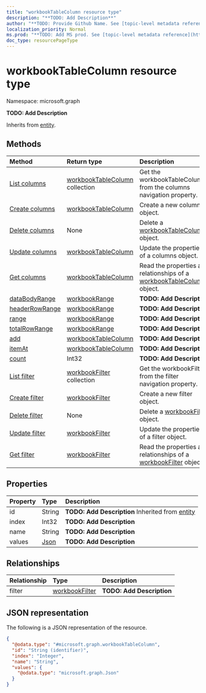 ```yaml
---
title: "workbookTableColumn resource type"
description: "**TODO: Add Description**"
author: "**TODO: Provide Github Name. See [topic-level metadata reference](https://msgo.azurewebsites.net/add/document/guidelines/metadata.html#topic-level-metadata)**"
localization_priority: Normal
ms.prod: "**TODO: Add MS prod. See [topic-level metadata reference](https://msgo.azurewebsites.net/add/document/guidelines/metadata.html#topic-level-metadata)**"
doc_type: resourcePageType
---
```


# workbookTableColumn resource type


Namespace: microsoft.graph

**TODO: Add Description**


Inherits from [entity](../resources/entity.md).

## Methods
|Method|Return type|Description|
|:---|:---|:---|
|[List columns](../api/workbooktable-list-columns.md)|[workbookTableColumn](../resources/workbooktablecolumn.md) collection|Get the workbookTableColumns from the columns navigation property.|
|[Create columns](../api/workbooktable-post-columns.md)|[workbookTableColumn](../resources/workbooktablecolumn.md)|Create a new columns object.|
|[Delete columns](../api/workbooktable-delete-columns.md)|None|Delete a [workbookTableColumn](../resources/workbooktablecolumn.md) object.|
|[Update columns](../api/workbooktable-update-columns.md)|[workbookTableColumn](../resources/workbooktablecolumn.md)|Update the properties of a columns object.|
|[Get columns](../api/workbooktable-get-workbooktablecolumn.md)|[workbookTableColumn](../resources/workbooktablecolumn.md)|Read the properties and relationships of a [workbookTableColumn](../resources/workbooktablecolumn.md) object.|
|[dataBodyRange](../api/workbooktablecolumn-databodyrange.md)|[workbookRange](../resources/workbookrange.md)|**TODO: Add Description**|
|[headerRowRange](../api/workbooktablecolumn-headerrowrange.md)|[workbookRange](../resources/workbookrange.md)|**TODO: Add Description**|
|[range](../api/workbooktablecolumn-range.md)|[workbookRange](../resources/workbookrange.md)|**TODO: Add Description**|
|[totalRowRange](../api/workbooktablecolumn-totalrowrange.md)|[workbookRange](../resources/workbookrange.md)|**TODO: Add Description**|
|[add](../api/workbooktablecolumn-add.md)|[workbookTableColumn](../resources/workbooktablecolumn.md)|**TODO: Add Description**|
|[itemAt](../api/workbooktablecolumn-itemat.md)|[workbookTableColumn](../resources/workbooktablecolumn.md)|**TODO: Add Description**|
|[count](../api/workbooktablecolumn-count.md)|Int32|**TODO: Add Description**|
|[List filter](../api/workbooktablecolumn-list-filter.md)|[workbookFilter](../resources/workbookfilter.md) collection|Get the workbookFilters from the filter navigation property.|
|[Create filter](../api/workbooktablecolumn-post-filter.md)|[workbookFilter](../resources/workbookfilter.md)|Create a new filter object.|
|[Delete filter](../api/workbooktablecolumn-delete-filter.md)|None|Delete a [workbookFilter](../resources/workbookfilter.md) object.|
|[Update filter](../api/workbooktablecolumn-update-filter.md)|[workbookFilter](../resources/workbookfilter.md)|Update the properties of a filter object.|
|[Get filter](../api/workbooktablecolumn-get-workbookfilter.md)|[workbookFilter](../resources/workbookfilter.md)|Read the properties and relationships of a [workbookFilter](../resources/workbookfilter.md) object.|

## Properties
|Property|Type|Description|
|:---|:---|:---|
|id|String|**TODO: Add Description** Inherited from [entity](../resources/entity.md)|
|index|Int32|**TODO: Add Description**|
|name|String|**TODO: Add Description**|
|values|[Json](../resources/intune-json.md)|**TODO: Add Description**|

## Relationships
|Relationship|Type|Description|
|:---|:---|:---|
|filter|[workbookFilter](../resources/workbookfilter.md)|**TODO: Add Description**|

## JSON representation
The following is a JSON representation of the resource.
<!-- {
  "blockType": "resource",
  "keyProperty": "id",
  "@odata.type": "microsoft.graph.workbookTableColumn",
  "baseType": "microsoft.graph.entity",
  "openType": false
}
-->
``` json
{
  "@odata.type": "#microsoft.graph.workbookTableColumn",
  "id": "String (identifier)",
  "index": "Integer",
  "name": "String",
  "values": {
    "@odata.type": "microsoft.graph.Json"
  }
}
```

